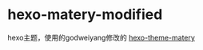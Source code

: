 # hexo-matery-modified
hexo主题，使用的godweiyang修改的 [hexo-theme-matery](https://github.com/blinkfox/hexo-theme-matery)

